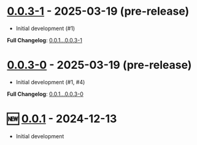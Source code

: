 # [0.0.3-1](https://github.com/kenherring/bats-test-runner/releases/tag/0.0.3-1) - 2025-03-19 (pre-release)

 * Initial development (#1)

**Full Changelog**: [0.0.1...0.0.3-1](https://github.com/kenherring/bats-test-runner/compare/0.0.1...0.0.3-1)

# [0.0.3-0](https://github.com/kenherring/bats-test-runner/releases/tag/0.0.3-0) - 2025-03-19 (pre-release)

 * Initial development (#1, #4)

**Full Changelog**: [0.0.1...0.0.3-0](https://github.com/kenherring/bats-test-runner/compare/0.0.1...0.0.3-0)

# 🆕 [0.0.1](https://github.com/kenherring/bats-test-runner/releases/tag/0.0.1) - 2024-12-13

* Initial development

<!--
**Full Changelog**: [0.2.0...1.0.0](https://github.com/kenherring/bats-test-runner/compare/0.0.0...0.0.1)
-->

